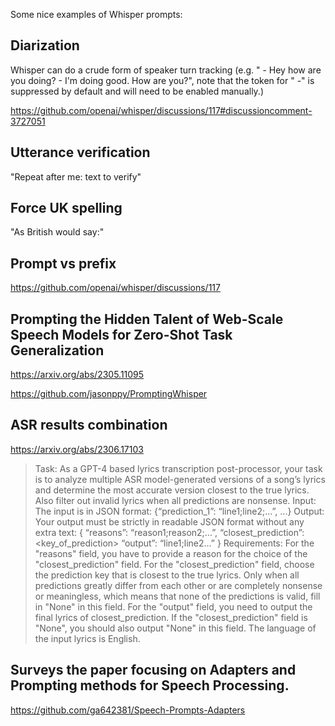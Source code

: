 Some nice examples of Whisper prompts:

## Diarization

Whisper can do a crude form of speaker turn tracking (e.g. " - Hey how are you doing? - I'm doing good. How are you?", note that the token for " -" is suppressed by default and will need to be enabled manually.)

<https://github.com/openai/whisper/discussions/117#discussioncomment-3727051>

## Utterance verification

"Repeat after me: text to verify"
  
## Force UK spelling
  
"As British would say:" 
 
## Prompt vs prefix

<https://github.com/openai/whisper/discussions/117>

## Prompting the Hidden Talent of Web-Scale Speech Models for Zero-Shot Task Generalization

<https://arxiv.org/abs/2305.11095>

<https://github.com/jasonppy/PromptingWhisper>

## ASR results combination

<https://arxiv.org/abs/2306.17103>


> Task: As a GPT-4 based lyrics transcription post-processor, your task is to analyze multiple ASR model-generated versions of a song’s lyrics and determine the most accurate version closest to the true lyrics. Also filter out invalid lyrics when all predictions are nonsense.
> Input: The input is in JSON format: 
> {“prediction_1”: “line1;line2;...”, ...}
> Output: Your output must be strictly in readable JSON format without any extra text:
> {
> “reasons”: “reason1;reason2;...”,
> “closest_prediction”: <key_of_prediction>
> “output”: “line1;line2...”
> }
> Requirements: For the "reasons" field, you have to provide a reason for the choice of the "closest_prediction" field. For the "closest_prediction" field, choose the prediction key that is closest to the true lyrics. Only when all predictions greatly differ from each other or are completely nonsense or meaningless, which means that none of the predictions is valid, fill in "None" in this field. For the "output" field, you need to output the final lyrics of closest_prediction. If the "closest_prediction" field is "None", you should also output "None" in this field. The language of the input lyrics is English.

## Surveys the paper focusing on Adapters and Prompting methods for Speech Processing.

<https://github.com/ga642381/Speech-Prompts-Adapters>
